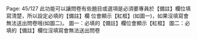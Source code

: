 Page: 45/127
此功能可以讓問卷有些題目或選項是必須要專員於【備註】欄位填寫清楚，所以設定必填的【備註】欄
位會顯示【紅框】(如圖一)，如果沒填寫會無法送出問卷哦(如圖二)。
圖一：必填的【備註】欄位會顯示【紅框】
圖二：必填的【備註】欄位沒填寫會無法送出問卷